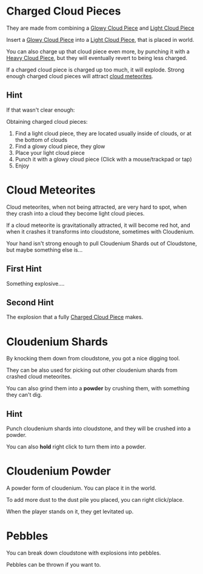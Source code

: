 # Charged Cloud Pieces

They are made from combining a [Glowy Cloud Piece](:spacea_mapgen:cloud_piece_glowy) and [Light Cloud Piece](:spacea_mapgen:cloud_piece_light)

Insert a [Glowy Cloud Piece](:spacea_mapgen:cloud_piece_glowy) into a [Light Cloud Piece](:spacea_mapgen:cloud_piece_light), that is placed in world. 

You can also charge up that cloud piece even more, by punching it with a [Heavy Cloud Piece](:spacea_mapgen:cloud_piece_heavy), but they will eventually revert to being less charged.

If a charged cloud piece is charged up too much, it will explode. Strong enough charged cloud pieces will attract [cloud meteorites](#cloud-meteorites). 


## Hint

If that wasn't clear enough:

Obtaining charged cloud pieces:
1) Find a light cloud piece, they are located usually inside of clouds, or at the bottom of clouds
2) Find a glowy cloud piece, they     glow
3) Place your light cloud piece
4) Punch it with a glowy cloud piece (Click with a mouse/trackpad or tap)
5) Enjoy

# Cloud Meteorites

Cloud meteorites, when not being attracted, are very hard to spot, when they crash into a cloud they become light cloud pieces.

If a cloud meteorite is gravitationally attracted, it will become red hot, and when it crashes it transforms into cloudstone, sometimes with Cloudenium.

Your hand isn't strong enough to pull Cloudenium Shards out of Cloudstone, but maybe something else is...

## First Hint

Something explosive....

## Second Hint

The explosion that a fully [Charged Cloud Piece](:spacea_cloud_machines:charged_cloud_piece) makes.

# Cloudenium Shards

By knocking them down from cloudstone, you got a nice digging tool.

They can be also used for picking out other cloudenium shards from crashed cloud meteorites.

You can also grind them into a **powder** by crushing them, with something they can't dig.

## Hint

Punch cloudenium shards into cloudstone, and they will be crushed into a powder.

You can also **hold** right click to turn them into a powder.

# Cloudenium Powder

A powder form of cloudenium. You can place it in the world.

To add more dust to the dust pile you placed, you can right click/place.

When the player stands on it, they get levitated up.

# Pebbles

You can break down cloudstone with explosions into pebbles.

Pebbles can be thrown if you want to.
